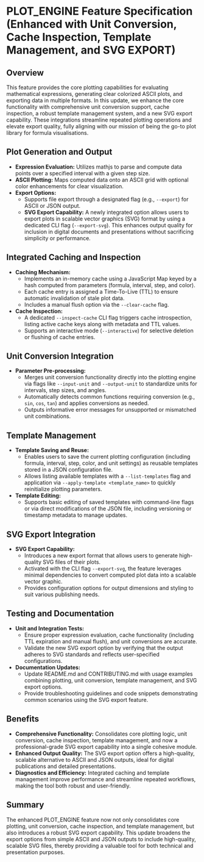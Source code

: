 # PLOT_ENGINE Feature Specification (Enhanced with Unit Conversion, Cache Inspection, Template Management, and SVG EXPORT)

## Overview
This feature provides the core plotting capabilities for evaluating mathematical expressions, generating clear colorized ASCII plots, and exporting data in multiple formats. In this update, we enhance the core functionality with comprehensive unit conversion support, cache inspection, a robust template management system, and a new SVG export capability. These integrations streamline repeated plotting operations and elevate export quality, fully aligning with our mission of being the go-to plot library for formula visualisations.

## Plot Generation and Output
- **Expression Evaluation:** Utilizes mathjs to parse and compute data points over a specified interval with a given step size.
- **ASCII Plotting:** Maps computed data onto an ASCII grid with optional color enhancements for clear visualization.
- **Export Options:** 
  - Supports file export through a designated flag (e.g., `--export`) for ASCII or JSON output.
  - **SVG Export Capability:** A newly integrated option allows users to export plots in scalable vector graphics (SVG) format by using a dedicated CLI flag (`--export-svg`). This enhances output quality for inclusion in digital documents and presentations without sacrificing simplicity or performance.

## Integrated Caching and Inspection
- **Caching Mechanism:**
  - Implements an in-memory cache using a JavaScript Map keyed by a hash computed from parameters (formula, interval, step, and color).
  - Each cache entry is assigned a Time-To-Live (TTL) to ensure automatic invalidation of stale plot data.
  - Includes a manual flush option via the `--clear-cache` flag.
- **Cache Inspection:**
  - A dedicated `--inspect-cache` CLI flag triggers cache introspection, listing active cache keys along with metadata and TTL values.
  - Supports an interactive mode (`--interactive`) for selective deletion or flushing of cache entries.

## Unit Conversion Integration
- **Parameter Pre-processing:**
  - Merges unit conversion functionality directly into the plotting engine via flags like `--input-unit` and `--output-unit` to standardize units for intervals, step sizes, and angles.
  - Automatically detects common functions requiring conversion (e.g., `sin`, `cos`, `tan`) and applies conversions as needed.
  - Outputs informative error messages for unsupported or mismatched unit combinations.

## Template Management
- **Template Saving and Reuse:**
  - Enables users to save the current plotting configuration (including formula, interval, step, color, and unit settings) as reusable templates stored in a JSON configuration file.
  - Allows listing available templates with a `--list-templates` flag and application via `--apply-template <template_name>` to quickly reinitialize plotting parameters.
- **Template Editing:**
  - Supports basic editing of saved templates with command-line flags or via direct modifications of the JSON file, including versioning or timestamp metadata to manage updates.

## SVG Export Integration
- **SVG Export Capability:**
  - Introduces a new export format that allows users to generate high-quality SVG files of their plots. 
  - Activated with the CLI flag `--export-svg`, the feature leverages minimal dependencies to convert computed plot data into a scalable vector graphic.
  - Provides configuration options for output dimensions and styling to suit various publishing needs.

## Testing and Documentation
- **Unit and Integration Tests:**
  - Ensure proper expression evaluation, cache functionality (including TTL expiration and manual flush), and unit conversions are accurate.
  - Validate the new SVG export option by verifying that the output adheres to SVG standards and reflects user-specified configurations.
- **Documentation Updates:**
  - Update README.md and CONTRIBUTING.md with usage examples combining plotting, unit conversion, template management, and SVG export options.
  - Provide troubleshooting guidelines and code snippets demonstrating common scenarios using the SVG export feature.

## Benefits
- **Comprehensive Functionality:** Consolidates core plotting logic, unit conversion, cache inspection, template management, and now a professional-grade SVG export capability into a single cohesive module.
- **Enhanced Output Quality:** The SVG export option offers a high-quality, scalable alternative to ASCII and JSON outputs, ideal for digital publications and detailed presentations.
- **Diagnostics and Efficiency:** Integrated caching and template management improve performance and streamline repeated workflows, making the tool both robust and user-friendly.

## Summary
The enhanced PLOT_ENGINE feature now not only consolidates core plotting, unit conversion, cache inspection, and template management, but also introduces a robust SVG export capability. This update broadens the export options from simple ASCII and JSON outputs to include high-quality, scalable SVG files, thereby providing a valuable tool for both technical and presentation purposes.